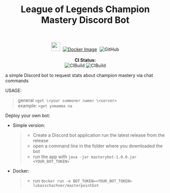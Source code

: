 
<div align="center">
    <h1>League of Legends Champion Mastery Discord Bot</h1>
    <br><br>
    <a href="https://github.com/lukasschachner/masterypointbot/releases"><img height="28" src="https://img.shields.io/github/tag/zekroTJA/shinpuru.svg?style=for-the-badge"/></a>&nbsp;
    <a href="https://hub.docker.com/r/lukasschachner/masterypointbot"><img alt="Docker Image" src="https://img.shields.io/docker/cloud/automated/zekro/shinpuru.svg?color=cyan&logo=docker&logoColor=cyan&style=for-the-badge"></a>&nbsp;
     <img alt="GitHub" src="https://img.shields.io/github/license/lukasschachner/masterypointbot?style=for-the-badge"><br><br>
    <strong>CI Status:</strong> <br>
    <img alt="CIBuild" src="https://img.shields.io/github/workflow/status/lukasschachner/masterypointbot/Java%20CI%20with%20Maven?style=for-the-badge">
    <img alt="CIBuild" src="https://img.shields.io/github/workflow/status/lukasschachner/masterypointbot/Docker%20Image%20CI?style=for-the-badge">
<br>
</div>

 a simple Discord bot to request stats about champion mastery via chat commands
 
 USAGE: 
 >general `>get \<your summoner name> \<server>` <br/>
 >example: `>get yomamma na`
 
 Deploy your own bot: <br/>
 - Simple version:
    > - Create a Discord bot application run the latest release from the release
    > - open a command line in the folder where you downloaded the bot
    > - run the app with `java -jar masterybot-1.0.0.jar <YOUR_BOT_TOKEN>`
 - Docker:
    > - run 
    >   `docker run -e BOT_TOKEN=<YOUR_BOT_TOKEN> lukasschachner/masterpointbot`
